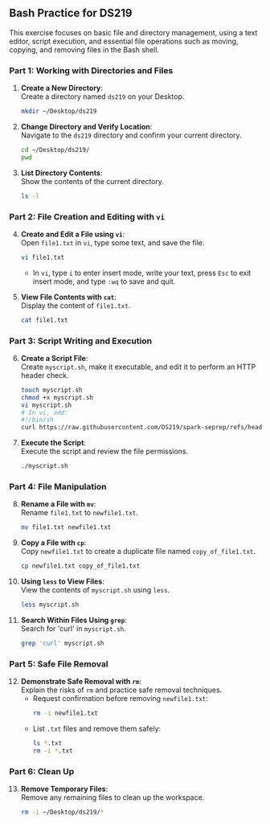 ## Bash Practice for DS219

This exercise focuses on basic file and directory management, using a text editor, script execution, and essential file operations such as moving, copying, and removing files in the Bash shell.

### Part 1: Working with Directories and Files

1. **Create a New Directory**:  
   Create a directory named `ds219` on your Desktop.
   ```bash
   mkdir ~/Desktop/ds219
   ```

2. **Change Directory and Verify Location**:  
   Navigate to the `ds219` directory and confirm your current directory.
   ```bash
   cd ~/Desktop/ds219/
   pwd
   ```

3. **List Directory Contents**:  
   Show the contents of the current directory.
   ```bash
   ls -l
   ```

### Part 2: File Creation and Editing with `vi`

4. **Create and Edit a File using `vi`**:  
   Open `file1.txt` in `vi`, type some text, and save the file.
   ```bash
   vi file1.txt
   ```
   - In `vi`, type `i` to enter insert mode, write your text, press `Esc` to exit insert mode, and type `:wq` to save and quit.

5. **View File Contents with `cat`**:  
   Display the content of `file1.txt`.
   ```bash
   cat file1.txt
   ```

### Part 3: Script Writing and Execution

6. **Create a Script File**:  
   Create `myscript.sh`, make it executable, and edit it to perform an HTTP header check.
   ```bash
   touch myscript.sh
   chmod +x myscript.sh
   vi myscript.sh
   # In vi, add:
   #!/bin/sh
   curl https://raw.githubusercontent.com/DS219/spark-seprep/refs/heads/main/LICENSE
   ```

7. **Execute the Script**:  
   Execute the script and review the file permissions.
   ```bash
   ./myscript.sh
   ```

### Part 4: File Manipulation

8. **Rename a File with `mv`**:  
   Rename `file1.txt` to `newfile1.txt`.
   ```bash
   mv file1.txt newfile1.txt
   ```

9. **Copy a File with `cp`**:  
   Copy `newfile1.txt` to create a duplicate file named `copy_of_file1.txt`.
   ```bash
   cp newfile1.txt copy_of_file1.txt
   ```

10. **Using `less` to View Files**:  
    View the contents of `myscript.sh` using `less`.
    ```bash
    less myscript.sh
    ```

11. **Search Within Files Using `grep`**:  
    Search for 'curl' in `myscript.sh`.
    ```bash
    grep 'curl' myscript.sh
    ```

### Part 5: Safe File Removal

12. **Demonstrate Safe Removal with `rm`**:  
    Explain the risks of `rm` and practice safe removal techniques.
    - Request confirmation before removing `newfile1.txt`:
      ```bash
      rm -i newfile1.txt
      ```
    - List `.txt` files and remove them safely:
      ```bash
      ls *.txt
      rm -i *.txt
      ```

### Part 6: Clean Up

13. **Remove Temporary Files**:  
    Remove any remaining files to clean up the workspace.
    ```bash
    rm -i ~/Desktop/ds219/*
    ```
